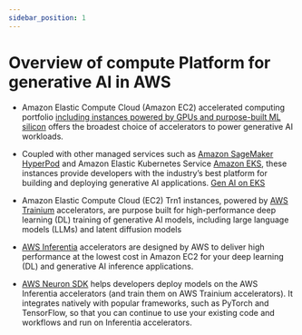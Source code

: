 ```yaml
---
sidebar_position: 1
---
```

# Overview of compute Platform for generative AI in AWS

* Amazon Elastic Compute Cloud (Amazon EC2) accelerated computing portfolio [including instances powered by GPUs and purpose-built ML silicon](https://aws.amazon.com/ec2/instance-types/#Accelerated_Computing) offers the broadest choice of accelerators to power generative AI workloads.

* Coupled with other managed services such as [Amazon SageMaker HyperPod](https://aws.amazon.com/sagemaker/hyperpod/) and Amazon Elastic Kubernetes Service [Amazon EKS](https://aws.amazon.com/eks/), these instances provide developers with the industry’s best platform for building and deploying generative AI applications. [Gen AI on EKS](https://awslabs.github.io/data-on-eks/docs/gen-ai)

* Amazon Elastic Compute Cloud (EC2) Trn1 instances, powered by [AWS Trainium](https://aws.amazon.com/machine-learning/trainium/) accelerators, are purpose built for high-performance deep learning (DL) training of generative AI models, including large language models (LLMs) and latent diffusion models

* [AWS Inferentia](https://aws.amazon.com/machine-learning/inferentia/) accelerators are designed by AWS to deliver high performance at the lowest cost in Amazon EC2 for your deep learning (DL) and generative AI inference applications. 

* [AWS Neuron SDK](https://aws.amazon.com/machine-learning/neuron/) helps developers deploy models on the AWS Inferentia accelerators (and train them on AWS Trainium accelerators). It integrates natively with popular frameworks, such as PyTorch and TensorFlow, so that you can continue to use your existing code and workflows and run on Inferentia accelerators.
